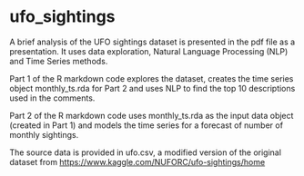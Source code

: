 # ufo_sightings
A brief analysis of the UFO sightings dataset is presented in the pdf file as a presentation.
It uses data exploration, Natural Language Processing (NLP) and Time Series methods.

Part 1 of the R markdown code explores the dataset, creates the time series object monthly_ts.rda for Part 2 and uses NLP to find the top 10 descriptions used in the comments.

Part 2 of the R markdown code uses  monthly_ts.rda as the input data object (created in Part 1) and models the time series for a forecast of number of monthly sightings.

The source data is provided in ufo.csv, a modified version of the original dataset from https://www.kaggle.com/NUFORC/ufo-sightings/home
